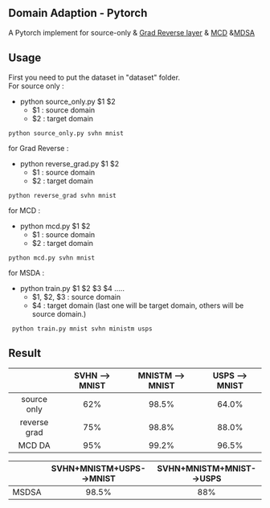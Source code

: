 ## Domain Adaption - Pytorch
A Pytorch implement for source-only & [Grad Reverse layer](https://arxiv.org/pdf/1409.7495.pdf) & [MCD](https://arxiv.org/pdf/1712.02560.pdf) &[MDSA](https://arxiv.org/pdf/1812.01754.pdf)
## Usage 
First you need to put the dataset in "dataset" folder.  
For source only :
- python source_only.py $1 $2
  - $1 : source domain 
  - $2 : target domain

```
python source_only.py svhn mnist
```
for Grad Reverse :
- python reverse_grad.py $1 $2
  - $1 : source domain
  - $2 : target domain
```
python reverse_grad svhn mnist
```
for MCD :  
- python mcd.py $1 $2
  - $1 : source domain
  - $2 : target domain
```
python mcd.py svhn mnist
```
for MSDA :  
- python train.py $1 $2 $3 $4 .....
  - $1, $2, $3 : source domain
  - $4 : target domain
(last one will be target domain, others will be source domain.)
```
 python train.py mnist svhn ministm usps
```

## Result

|              | SVHN  --> MNIST | MNISTM  --> MNIST  | USPS --> MNIST |
| :----------: | :-------------: | :----------------: | :------------: |
| source only  |       62%       |        98.5%       |      64.0%     |
| reverse grad |       75%       |        98.8%       |      88.0%     |
|    MCD DA    |       95%       |        99.2%       |      96.5%     |

|               | SVHN+MNISTM+USPS-->MNIST | SVHN+MNISTM+MNIST-->USPS | 
| :-----------: | :----------------------: | :----------------------: |
|     MSDSA     |           98.5%          |           88%            |
 
